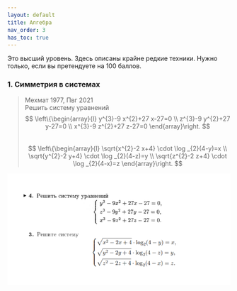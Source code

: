 ```yaml
---
layout: default  
title: Алгебра 
nav_order: 3  
has_toc: true 
---  
```


<div>
    <link rel="stylesheet" href="https://cdn.jsdelivr.net/npm/katex@0.10.2/dist/katex.min.css" integrity="sha384-yFRtMMDnQtDRO8rLpMIKrtPCD5jdktao2TV19YiZYWMDkUR5GQZR/NOVTdquEx1j"      crossorigin="anonymous">
    <script defer src="https://cdn.jsdelivr.net/npm/katex@0.10.2/dist/katex.min.js" integrity="sha384-9Nhn55MVVN0/4OFx7EE5kpFBPsEMZxKTCnA+4fqDmg12eCTqGi6+BB2LjY8brQxJ"           crossorigin="anonymous"></script>
    <script defer src="https://cdn.jsdelivr.net/npm/katex@0.10.2/dist/contrib/auto-render.min.js" integrity="sha384-kWPLUVMOks5AQFrykwIup5lo0m3iMkkHrD0uJ4H5cjeGihAutqP0yW0J6dpFiVkI" crossorigin="anonymous" onload="renderMathInElement(document.body);"></script>
</div>   
   
Это высший уровень. Здесь описаны крайне редкие техники. 
Нужно только, если вы претендуете на 100 баллов.

### 1. Симметрия в системах
> Мехмат 1977, Пвг 2021\
> Решить систему уравнений  
$$
\left\{\begin{array}{l}
y^{3}-9 x^{2}+27 x-27=0 \\
z^{3}-9 y^{2}+27 y-27=0 \\
x^{3}-9 z^{2}+27 z-27=0
\end{array}\right.
$$  
$$
\left\{\begin{array}{l}
\sqrt{x^{2}-2 x+4} \cdot \log _{2}(4-y)=x \\
\sqrt{y^{2}-2 y+4} \cdot \log _{2}(4-z)=y \\
\sqrt{z^{2}-2 z+4} \cdot \log _{2}(4-x)=z
\end{array}\right.
$$  

![alt-text](https://github.com/ieorekhov/Mathematical-Olympiads/blob/main/Images/Untitled.png)
